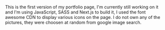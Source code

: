 This is the first version of my portfolio page, I'm currently still working on it and I'm using JavaScript, SASS and Next.js to build it, I used the font awesome CDN to display various icons on the page. I do not own any of the pictures, they were choosen at random from google image search.
